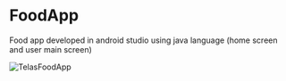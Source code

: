 # FoodApp
Food app developed in android studio using java language (home screen and user main screen)

![TelasFoodApp](https://user-images.githubusercontent.com/97306559/212446169-866fa875-65ae-4d66-89a0-8469f847b28b.png)
